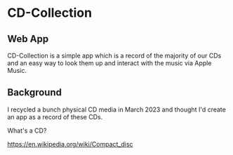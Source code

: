 # CD-Collection

## Web App

CD-Collection is a simple app which is a record of the majority of our CDs and an easy way to look them up and interact with the music via Apple Music.

## Background

I recycled a bunch physical CD media in March 2023 and thought I'd create an app as a record of these CDs.

What's a CD?

https://en.wikipedia.org/wiki/Compact_disc